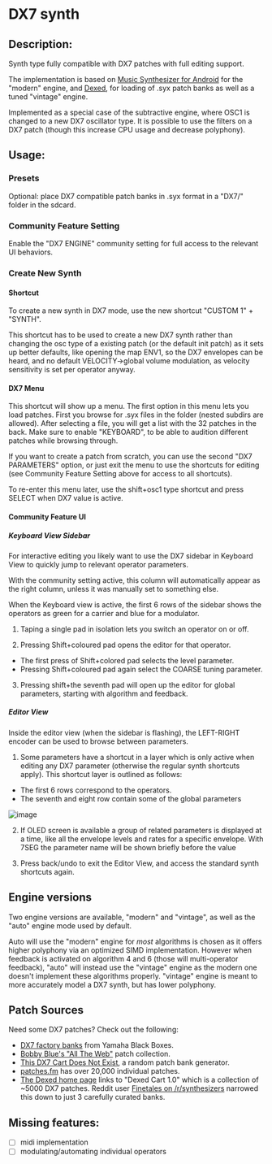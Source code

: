 # DX7 synth

## Description:

Synth type fully compatible with DX7 patches with full editing support.

The implementation is based on
[Music Synthesizer for Android](https://github.com/google/music-synthesizer-for-android) for the
"modern" engine, and [Dexed](https://github.com/asb2m10/dexed), for loading
of .syx patch banks as well as a tuned "vintage" engine.

Implemented as a special case of the subtractive engine, where OSC1 is changed to a new DX7 oscillator type.
It is possible to use the filters on a DX7 patch (though this increase CPU usage and decrease polyphony).

## Usage:

### Presets

Optional: place DX7 compatible patch banks in .syx format in a "DX7/" folder in the sdcard.

### Community Feature Setting

Enable the "DX7 ENGINE" community setting for full access to the relevant UI behaviors.

### Create New Synth

#### Shortcut

To create a new synth in DX7 mode, use the new shortcut "CUSTOM 1" + "SYNTH".

This shortcut has to be used to create a new DX7 synth
rather than changing the osc type of a existing patch (or the default init patch)
as it sets up better defaults, like opening the map ENV1, so the
DX7 envelopes can be heard, and no default VELOCITY->global volume
modulation, as velocity sensitivity is set per operator anyway.

#### DX7 Menu

This shortcut will show up a menu. The first option in this menu lets you load patches.
First you browse for .syx files in the folder (nested subdirs are allowed).
After selecting a file, you will get a list with the 32 patches in the back.
Make sure to enable "KEYBOARD", to be able to audition different patches while browsing through.

If you want to create a patch from scratch, you can use the second "DX7 PARAMETERS" option,
or just exit the menu to use the shortcuts for editing (see Community Feature Setting above for access to all shortcuts).

To re-enter this menu later, use the shift+osc1 type shortcut and press SELECT when DX7 value is active.

#### Community Feature UI

##### Keyboard View Sidebar

For interactive editing you likely want to use the DX7 sidebar in Keyboard View to quickly jump to relevant operator parameters.

With the community setting active, this column will automatically appear as the right column,
unless it was manually set to something else.

When the Keyboard view is active, the first 6 rows of the sidebar shows the operators as green for a carrier and blue for a modulator.

1. Taping a single pad in isolation lets you switch an operator on or off.

2. Pressing Shift+coloured pad opens the editor for that operator.
- The first press of Shift+colored pad selects the level parameter.
- Pressing Shift+coloured pad again select the COARSE tuning parameter.

3. Pressing shift+the seventh pad will open up the editor for global parameters, starting with algorithm and feedback.

##### Editor View

Inside the editor view (when the sidebar is flashing), the LEFT-RIGHT encoder can be used
to browse between parameters.

1. Some parameters have a shortcut in a layer which is only active when editing any DX7 parameter (otherwise the regular synth shortcuts apply). This shortcut layer is outlined as follows:

- The first 6 rows correspond to the operators.
- The seventh and eight row contain some of the global parameters

![image](https://github.com/SynthstromAudible/DelugeFirmware/assets/138174805/7e0d160f-8b1d-4b2c-9534-2a3b0ec31cb8)

2. If OLED screen is available a group of related parameters is displayed at a time, like all the envelope levels and rates
for a specific envelope. With 7SEG the parameter name will be shown briefly before the value

3. Press back/undo to exit the Editor View, and access the standard synth shortcuts again.

## Engine versions

Two engine versions are available, "modern" and "vintage", as well as the "auto" engine
mode used by default.

Auto will use the "modern" engine for _most_ algorithms
is chosen as it offers higher polyphony via an optimized SIMD implementation.
However when feedback is activated on algorithm 4 and 6 (those will multi-operator feedback),
"auto" will instead use the "vintage" engine as the modern one doesn't implement these algorithms properly.
"vintage" engine is meant to more accurately model a DX7 synth, but has lower polyphony.

## Patch Sources
Need some DX7 patches? Check out the following:
 - [DX7 factory banks](https://yamahablackboxes.com/collection/yamaha-dx7-synthesizer/patches/) from Yamaha Black Boxes.
 - [Bobby Blue's "All The Web"](http://bobbyblues.recup.ch/yamaha_dx7/dx7_patches.html) patch collection.
 - [This DX7 Cart Does Not Exist](https://www.thisdx7cartdoesnotexist.com/), a random patch bank generator.
 - [patches.fm](https://patches.fm/patches/) has over 20,000 individual patches.
 - [The Dexed home page](https://asb2m10.github.io/dexed/) links to "Dexed Cart 1.0" which is a collection of ~5000 DX7 patches. Reddit user [Finetales on /r/synthesizers](https://www.reddit.com/r/synthesizers/comments/e4jkt7/my_curated_dexeddx7_patches_3_banks/)  narrowed this down to just 3 carefully curated banks.


## Missing features:

- [ ] midi implementation
- [ ] modulating/automating individual operators
